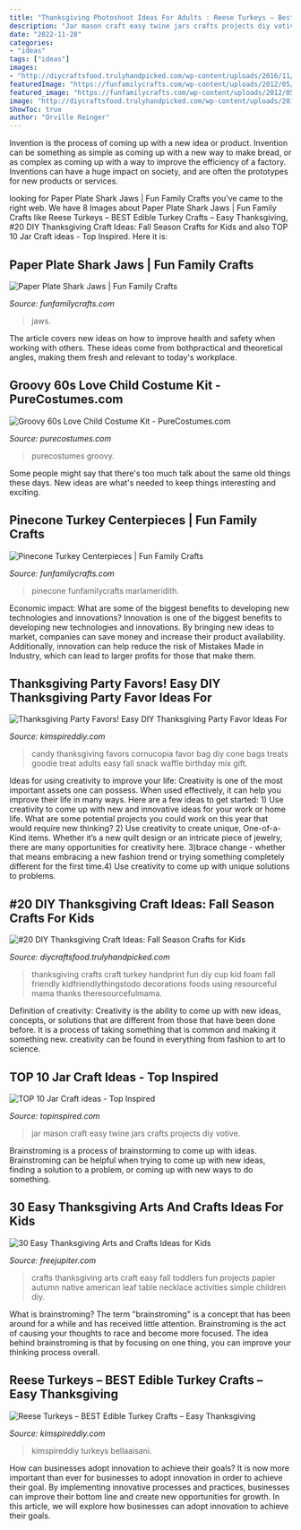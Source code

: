```yaml
---
title: "Thanksgiving Photoshoot Ideas For Adults : Reese Turkeys – Best Edible Turkey Crafts – easy Thanksgiving"
description: "Jar mason craft easy twine jars crafts projects diy votive"
date: "2022-11-28"
categories:
- "ideas"
tags: ["ideas"]
images:
- "http://diycraftsfood.trulyhandpicked.com/wp-content/uploads/2016/11/DIY-Thanksgiving-craft-ideas_m0.jpg"
featuredImage: "https://funfamilycrafts.com/wp-content/uploads/2012/05/shark-jaws.jpg"
featured_image: "https://funfamilycrafts.com/wp-content/uploads/2012/05/shark-jaws.jpg"
image: "http://diycraftsfood.trulyhandpicked.com/wp-content/uploads/2016/11/DIY-Thanksgiving-craft-ideas_m0.jpg"
ShowToc: true
author: "Orville Reinger"
---
```



Invention is the process of coming up with a new idea or product. Invention can be something as simple as coming up with a new way to make bread, or as complex as coming up with a way to improve the efficiency of a factory. Inventions can have a huge impact on society, and are often the prototypes for new products or services.

	

		
looking for Paper Plate Shark Jaws | Fun Family Crafts you've came to the right web. We have 8 Images about Paper Plate Shark Jaws | Fun Family Crafts like Reese Turkeys – BEST Edible Turkey Crafts – Easy Thanksgiving, #20 DIY Thanksgiving Craft Ideas: Fall Season Crafts for Kids and also TOP 10 Jar Craft ideas - Top Inspired. Here it is:
		
    
## Paper Plate Shark Jaws | Fun Family Crafts

<img loading=lazy src="https://funfamilycrafts.com/wp-content/uploads/2012/05/shark-jaws.jpg" onerror="this.onerror=null;this.src='https://tse2.mm.bing.net/th?id=OIP.DNvvainOZUsT0xnGULg-jAAAAA&amp;pid=15.1';" alt="Paper Plate Shark Jaws | Fun Family Crafts">

_Source: funfamilycrafts.com_

>jaws. 

	

The article covers new ideas on how to improve health and safety when working with others. These ideas come from bothpractical and theoretical angles, making them fresh and relevant to today's workplace.

    
## Groovy 60s Love Child Costume Kit - PureCostumes.com

<img loading=lazy src="https://www.purecostumes.com/mm5/graphics/00000001/F90405S_full_1.jpg" onerror="this.onerror=null;this.src='https://tse2.mm.bing.net/th?id=OIP.hYJt8tfwRudWEtFklQ7fjgHaLO&amp;pid=15.1';" alt="Groovy 60s Love Child Costume Kit - PureCostumes.com">

_Source: purecostumes.com_

>purecostumes groovy. 

	

Some people might say that there's too much talk about the same old things these days. New ideas are what's needed to keep things interesting and exciting.

    
## Pinecone Turkey Centerpieces | Fun Family Crafts

<img loading=lazy src="https://funfamilycrafts.com/wp-content/uploads/2012/11/Pine-Cone-Turkey-Centerpieces.jpg" onerror="this.onerror=null;this.src='https://tse2.mm.bing.net/th?id=OIP.eWdXPn358K3B0fZL2okCMwHaLH&amp;pid=15.1';" alt="Pinecone Turkey Centerpieces | Fun Family Crafts">

_Source: funfamilycrafts.com_

>pinecone funfamilycrafts marlameridith. 

	

Economic impact: What are some of the biggest benefits to developing new technologies and innovations?
Innovation is one of the biggest benefits to developing new technologies and innovations. By bringing new ideas to market, companies can save money and increase their product availability. Additionally, innovation can help reduce the risk of Mistakes Made in Industry, which can lead to larger profits for those that make them.

    
## Thanksgiving Party Favors! Easy DIY Thanksgiving Party Favor Ideas For

<img loading=lazy src="https://kimspireddiy.com/wp-content/uploads/2018/10/candy-cornucopia-618883451.jpg" onerror="this.onerror=null;this.src='https://tse1.mm.bing.net/th?id=OIP.w-JN3B8USmNLuSkQx7YZswHaLE&amp;pid=15.1';" alt="Thanksgiving Party Favors! Easy DIY Thanksgiving Party Favor Ideas For">

_Source: kimspireddiy.com_

>candy thanksgiving favors cornucopia favor bag diy cone bags treats goodie treat adults easy fall snack waffle birthday mix gift. 

	

Ideas for using creativity to improve your life:
Creativity is one of the most important assets one can possess. When used effectively, it can help you improve their life in many ways. Here are a few ideas to get started: 1) Use creativity to come up with new and innovative ideas for your work or home life. What are some potential projects you could work on this year that would require new thinking? 2) Use creativity to create unique, One-of-a-Kind items. Whether it’s a new quilt design or an intricate piece of jewelry, there are many opportunities for creativity here. 3)brace change - whether that means embracing a new fashion trend or trying something completely different for the first time.4) Use creativity to come up with unique solutions to problems.

    
## #20 DIY Thanksgiving Craft Ideas: Fall Season Crafts For Kids

<img loading=lazy src="http://diycraftsfood.trulyhandpicked.com/wp-content/uploads/2016/11/DIY-Thanksgiving-craft-ideas_m0.jpg" onerror="this.onerror=null;this.src='https://tse1.mm.bing.net/th?id=OIP.U2rS0iVcgjri6xxglegQYAHaKd&amp;pid=15.1';" alt="#20 DIY Thanksgiving Craft Ideas: Fall Season Crafts for Kids">

_Source: diycraftsfood.trulyhandpicked.com_

>thanksgiving crafts craft turkey handprint fun diy cup kid foam fall friendly kidfriendlythingstodo decorations foods using resourceful mama thanks theresourcefulmama. 

	

Definition of creativity:
Creativity is the ability to come up with new ideas, concepts, or solutions that are different from those that have been done before. It is a process of taking something that is common and making it something new. creativity can be found in everything from fashion to art to science.

    
## TOP 10 Jar Craft Ideas - Top Inspired

<img loading=lazy src="http://topinspired.com/wp-content/uploads/2013/08/crafts-with-jars_07.jpg" onerror="this.onerror=null;this.src='https://tse2.mm.bing.net/th?id=OIP.RiHHYhKlPza7ke_FWPELBQHaJ3&amp;pid=15.1';" alt="TOP 10 Jar Craft ideas - Top Inspired">

_Source: topinspired.com_

>jar mason craft easy twine jars crafts projects diy votive. 

	

Brainstroming is a process of brainstorming to come up with ideas. Brainstroming can be helpful when trying to come up with new ideas, finding a solution to a problem, or coming up with new ways to do something.

    
## 30 Easy Thanksgiving Arts And Crafts Ideas For Kids

<img loading=lazy src="http://www.freejupiter.com/wp-content/uploads/2017/07/Easy-Thanksgiving-Arts-and-Crafts-Ideas-for-Kids-9.jpg" onerror="this.onerror=null;this.src='https://tse1.mm.bing.net/th?id=OIP.Eyig_G3ALa6cUzc0Izc8uAHaLH&amp;pid=15.1';" alt="30 Easy Thanksgiving Arts and Crafts Ideas for Kids">

_Source: freejupiter.com_

>crafts thanksgiving arts craft easy fall toddlers fun projects papier autumn native american leaf table necklace activities simple children diy. 

	

What is brainstroming?
The term "brainstroming" is a concept that has been around for a while and has received little attention. Brainstroming is the act of causing your thoughts to race and become more focused. The idea behind brainstroming is that by focusing on one thing, you can improve your thinking process overall.

    
## Reese Turkeys – BEST Edible Turkey Crafts – Easy Thanksgiving

<img loading=lazy src="https://kimspireddiy.com/wp-content/uploads/2020/10/edible-turkey-craft-1-1.jpg" onerror="this.onerror=null;this.src='https://tse4.mm.bing.net/th?id=OIP.qw-mTCij2kRUuAFjzde_iwHaMx&amp;pid=15.1';" alt="Reese Turkeys – BEST Edible Turkey Crafts – Easy Thanksgiving">

_Source: kimspireddiy.com_

>kimspireddiy turkeys bellaaisani. 

	

How can businesses adopt innovation to achieve their goals?
It is now more important than ever for businesses to adopt innovation in order to achieve their goal. By implementing innovative processes and practices, businesses can improve their bottom line and create new opportunities for growth. In this article, we will explore how businesses can adopt innovation to achieve their goals.

